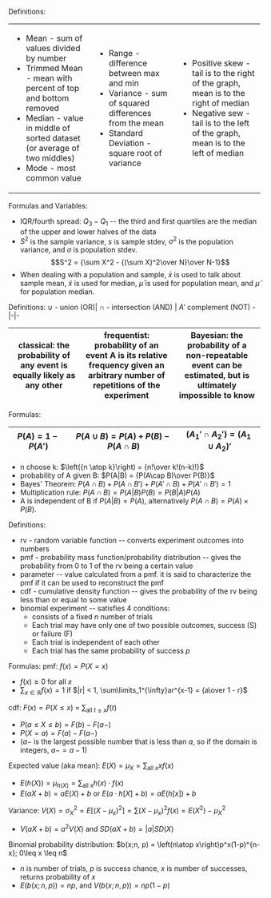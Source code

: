 
Definitions:
<table><tr>
	<td>
		<ul>
			<li>Mean - sum of values divided by number</li>
			<li>Trimmed Mean - mean with percent of top and bottom removed</li>
			<li>Median - value in middle of sorted dataset (or average of two middles)</li>
			<li>Mode - most common value</li>
		</ul>
	</td>
	<td>
		<ul>
			<li>Range - difference between max and min</li>
			<li>Variance - sum of squared differences from the mean</li>
			<li>Standard Deviation - square root of variance</li>
		</ul>
	</td>
	<td>
		<ul>
			<li>Positive skew - tail is to the right of the graph, mean is to the right of median</li>
			<li>Negative sew - tail is to the left of the graph, mean is to the left of median</li>
		</ul>
	</td>
</tr>
</table>

Formulas and Variables:
- IQR/fourth spread: $Q_3-Q_1$ -- the third and first quartiles are the median of the upper and lower halves of the data
- $S^2$ is the sample variance, $s$ is sample stdev, $\sigma^2$ is the population variance, and $\sigma$ is population stdev.
$$S^2 = {\sum X^2 - {(\sum X)^2\over N}\over N-1}$$
- When dealing with a population and sample, $\bar x$ is used to talk about sample mean, $\tilde x$ is used for median, $\bar \mu$ is used for population mean, and $\tilde \mu$ for population median.

Definitions:
$\cup$ - union (OR)| $\cap$ - intersection (AND) | $A'$ complement (NOT)
-|-|-

classical: the probability of any event is equally likely as any other | frequentist: probability of an event A is its relative frequency given an arbitrary number of repetitions of the experiment | Bayesian: the probability of a non-repeatable event can be estimated, but is ultimately impossible to know
-|-|-

Formulas:

$P(A) = 1-P(A')$ |$P(A\cup B) = P(A) + P(B) - P(A\cap B)$|$(A_1'\cap A_2') = (A_1\cup A_2)'$
-|-|-

- n choose k: $\left({n \atop k}\right) = {n!\over k!(n-k)!}$
- probability of A given B: $P(A|B) = {P(A\cap B)\over P(B)}$
- Bayes' Theorem: $P(A\cap B) + P(A\cap B') + P(A'\cap B) + P(A'\cap B') = 1$
- Multiplication rule: $P(A\cap B) = P(A|B)P(B)=P(B|A)P(A)$
- A is independent of B if $P(A|B)=P(A)$, alternatively $P(A\cap B) = P(A)\times P(B)$.



Definitions:
- rv - random variable function -- converts experiment outcomes into numbers
- pmf - probability mass function/probability distribution -- gives the probability from 0 to 1 of the rv being a certain value
- parameter -- value calculated from a pmf. it is said to characterize the pmf if it can be used to reconstruct the pmf
- cdf - cumulative density function -- gives the probability of the rv being less than or equal to some value
- binomial experiment -- satisfies 4 conditions:
	- consists of a fixed $n$ number of trials
	- Each trial may have only one of two possible outcomes, success (S) or failure (F)
	- Each trial is independent of each other
	- Each trial has the same probability of success $p$


Formulas:
pmf: $f(x)=P(X=x)$
- $f(x) \geq 0$ for all $x$
- $\sum_{x\in\mathbb R} f(x) = 1$
if $|r| < 1, \sum\limits_1^{\infty}ar^{x-1} = {a\over 1 - r}$

cdf: $F(x) = P(X\leq x)$ = $\sum_{\text{all } t \leq x} f(t)$
- $P(a\leq X \leq b) = F(b) - F(a-)$
- $P(X=a) = F(a)-F(a-)$
- ($a-$ is the largest possible number that is less than $a$, so if the domain is integers, $a- = a-1$)

Expected value (aka mean): $E(X) = \mu_X = \sum_{\text{all } x}xf(x)$
- $E(h(X)) = \mu_{h(X)} = \sum_{\text{all x}} h(x) \cdot f(x)$
- $E(aX + b) = aE(X) + b$  or  $E(a\cdot h[X] + b) = aE(h[x]) + b$

Variance: $V(X) = \sigma_X^2 = E[(X-\mu_x)^2] = \sum(X-\mu_x)^2f(x) = E(X^2)-\mu_X^2$
- $V(aX + b) = a^2V(X)$ and $SD(aX+b) = |a|SD(X)$

Binomial probability distribution: $b(x;n, p) = \left(n\atop x\right)p^x(1-p)^{n-x}; 0\leq x \leq n$
- $n$ is number of trials, $p$ is success chance, $x$ is number of successes, returns probability of $x$
- $E(b(x;n,p)) = np$, and $V(b(x;n,p)) = np(1-p)$

